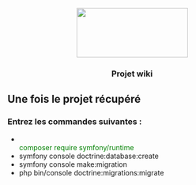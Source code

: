 <p align="center">
  <img src="https://static.wikia.nocookie.net/minecraft_gamepedia/images/a/a7/Wiki_header2_rev6.png/revision/latest?cb=20211013130132" style="width:225px; height:100px;" />
</p>
 <h3 align="center">Projet wiki</h3>

<h2>Une fois le projet récupéré</h2>

<h3 style="text-align-center;">Entrez les commandes suivantes :</h3>

<ul>
  
<li color="red"></li>
  <font color="green">composer require symfony/runtime</font>
<li>symfony console doctrine:database:create</li>
<li>symfony console make:migration</li>
<li>php bin/console doctrine:migrations:migrate</li>
</ul>
